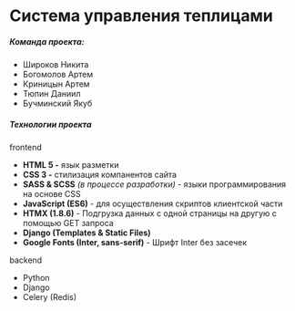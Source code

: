 # Система управления теплицами

##### Команда проекта:

* Широков Никита
* Богомолов Артем
* Криницын Артем
* Тюпин Даниил
* Бучминский Якуб

##### Технологии проекта

frontend

* **HTML 5 -** язык разметки
* **CSS 3 -** стилизация компанентов сайта
* **SASS & SCSS** *(в процессе разработки)* - языки программирования на основе CSS
* **JavaScript (ES6)** - для осуществления скриптов клиентской части
* **HTMX (1.8.6)**  - Подгрузка данных с одной страницы на другую с помощью GET запроса
* **Django (Templates & Static Files)**
* **Google Fonts (Inter, sans-serif)** - Шрифт Inter без засечек

backend

* Python
* Django
* Celery (Redis)
